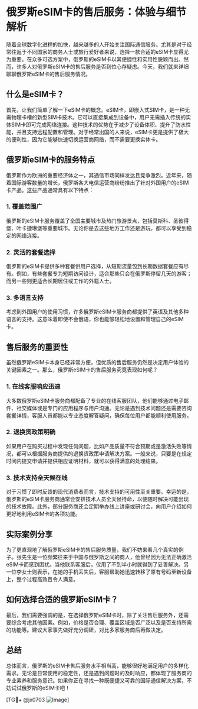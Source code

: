 # 俄罗斯eSIM卡的售后服务：体验与细节解析

随着全球数字化进程的加快，越来越多的人开始关注国际通信服务。尤其是对于经常往返于不同国家的商务人士或旅行爱好者来说，选择一款合适的eSIM卡显得尤为重要。在众多可选方案中，俄罗斯的eSIM卡以其便捷性和实用性脱颖而出。然而，许多人对俄罗斯eSIM卡的售后服务是否到位心存疑虑。今天，我们就来详细聊聊俄罗斯eSIM卡的售后服务情况。

## 什么是eSIM卡？

首先，让我们简单了解一下eSIM卡的概念。eSIM卡，即嵌入式SIM卡，是一种无需物理卡槽的新型SIM卡技术。它可以直接集成到设备中，用户无需插入传统的实体SIM卡即可完成网络连接。这种技术的优势在于减少了设备体积、提升了防水性能，并且支持远程配置和管理。对于经常出国的人来说，eSIM卡更是提供了极大的便利性，因为它能够快速切换运营商网络，而不需要更换实体卡。

## 俄罗斯eSIM卡的服务特点

俄罗斯作为欧洲的重要经济体之一，其通信市场同样发达且竞争激烈。近年来，随着国际游客数量的增长，俄罗斯各大电信运营商纷纷推出了针对外国用户的eSIM卡产品。这些产品通常具有以下特点：

### 1. **覆盖范围广**
俄罗斯的eSIM卡服务覆盖了全国主要城市及热门旅游景点，包括莫斯科、圣彼得堡、叶卡捷琳堡等重要城市。无论你是去这些地方工作还是游玩，都可以享受到稳定的网络连接。

### 2. **灵活的套餐选择**
俄罗斯的eSIM卡提供多种套餐供用户选择，从短期流量包到长期数据套餐应有尽有。例如，有些套餐专为短期访问设计，适合那些只会在俄罗斯停留几天的游客；而另一些则更适合长期居住或工作的外籍人士。

### 3. **多语言支持**
考虑到外国用户的使用习惯，许多俄罗斯eSIM卡服务商都提供了英语及其他多种语言的支持。这意味着即使不会俄语，你也能够轻松地设置和管理自己的eSIM卡。

## 售后服务的重要性

虽然俄罗斯eSIM卡本身已经非常方便，但优质的售后服务仍然是决定用户体验的关键因素之一。那么，俄罗斯eSIM卡的售后服务究竟表现如何呢？

### 1. **在线客服响应迅速**
大多数俄罗斯eSIM卡服务商都配备了专业的在线客服团队，他们能够通过电子邮件、社交媒体或是专门的应用程序与用户沟通。无论是遇到技术问题还是需要咨询套餐详情，客服人员都能以专业态度解答疑问，确保每位用户都能顺利使用服务。

### 2. **退换货政策明确**
如果用户在购买过程中发现任何问题，比如产品质量不符合预期或是激活失败等情况，都可以根据服务商提供的退换货政策申请解决方案。一般来说，只要是在规定时间内提交申请并提供相应证明材料，就可以获得满意的处理结果。

### 3. **技术支持全天候在线**
对于习惯了即时反馈的现代消费者而言，技术支持的可用性至关重要。幸运的是，俄罗斯的eSIM卡服务商通常会安排技术人员全天候待命，以便随时解决可能出现的技术故障。此外，部分服务商还会定期举办线上讲座或研讨会，向用户介绍如何更好地利用eSIM卡的各项功能。

## 实际案例分享

为了更直观地了解俄罗斯eSIM卡的售后服务质量，我们不妨来看几个真实的例子。张先生是一位频繁往来于中国与俄罗斯之间的商人，他曾经因为无法正确激活eSIM卡而感到困扰。当他联系客服后，仅用了不到半小时就得到了妥善解决。另一位李女士则表示，在她的手机丢失后，客服帮助她迅速转移了原有号码至新设备上，整个过程高效且令人满意。

## 如何选择合适的俄罗斯eSIM卡？

最后，我们需要强调的是，在选择俄罗斯eSIM卡时，除了关注售后服务外，还需要综合考虑其他因素。例如，价格是否合理、覆盖区域是否广泛以及是否支持所需的功能等。建议大家事先做好充分调研，对比多家服务商后再做决定。

## 总结

总体而言，俄罗斯的eSIM卡售后服务水平相当高，能够很好地满足用户的多样化需求。无论是日常使用的稳定性，还是遇到问题时的及时响应，都体现了服务商的专业素养和服务意识。如果你正在寻找一种既便捷又可靠的国际通信解决方案，不妨试试俄罗斯的eSIM卡吧！

[TG💪+ @jx0703 ![Image](https://github.com/user-attachments/assets/dbca1d08-cadb-493c-b0ec-ad6f7a83f270)]